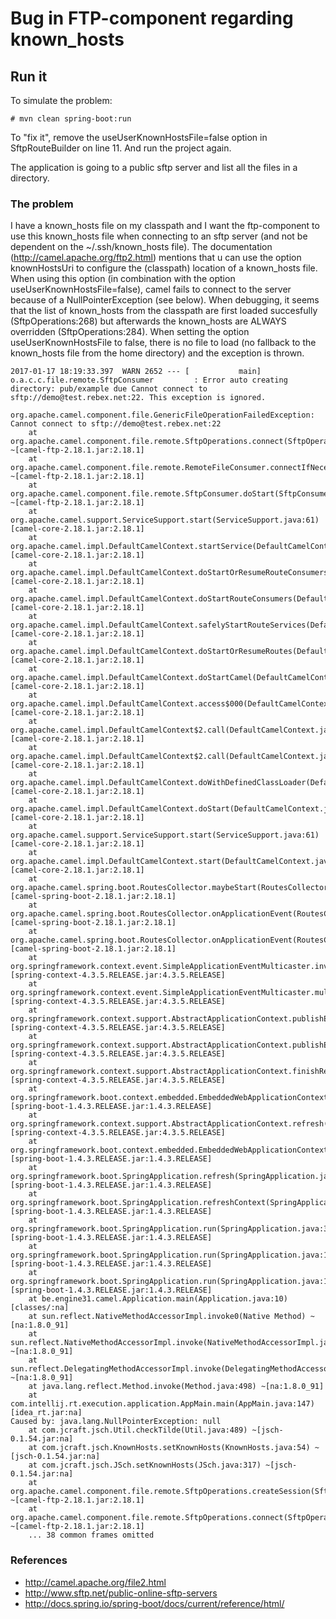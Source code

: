 # Bug in FTP-component regarding known_hosts
## Run it
To simulate the problem:
```
# mvn clean spring-boot:run
```
To "fix it", remove the useUserKnownHostsFile=false option in SftpRouteBuilder on line 11. And run the project again.

The application is going to a public sftp server and list all the files in a directory.
### The problem
I have a known_hosts file on my classpath and I want the ftp-component to use this known_hosts file when connecting to an sftp server (and not be dependent on the ~/.ssh/known_hosts file).
The documentation (http://camel.apache.org/ftp2.html) mentions that u can use the option knownHostsUri to configure the (classpath) location of a known_hosts file.
When using this option (in combination with the option useUserKnownHostsFile=false), camel fails to connect to the server because of a NullPointerException (see below).
When debugging, it seems that the list of known_hosts from the classpath are first loaded succesfully (SftpOperations:268) but afterwards the known_hosts are ALWAYS overridden (SftpOperations:284). When setting the option useUserKnownHostsFile to false, there is no file to load (no fallback to the known_hosts file from the home directory) and the exception is thrown.

```
2017-01-17 18:19:33.397  WARN 2652 --- [           main] o.a.c.c.file.remote.SftpConsumer         : Error auto creating directory: pub/example due Cannot connect to sftp://demo@test.rebex.net:22. This exception is ignored.

org.apache.camel.component.file.GenericFileOperationFailedException: Cannot connect to sftp://demo@test.rebex.net:22
	at org.apache.camel.component.file.remote.SftpOperations.connect(SftpOperations.java:146) ~[camel-ftp-2.18.1.jar:2.18.1]
	at org.apache.camel.component.file.remote.RemoteFileConsumer.connectIfNecessary(RemoteFileConsumer.java:203) ~[camel-ftp-2.18.1.jar:2.18.1]
	at org.apache.camel.component.file.remote.SftpConsumer.doStart(SftpConsumer.java:53) ~[camel-ftp-2.18.1.jar:2.18.1]
	at org.apache.camel.support.ServiceSupport.start(ServiceSupport.java:61) [camel-core-2.18.1.jar:2.18.1]
	at org.apache.camel.impl.DefaultCamelContext.startService(DefaultCamelContext.java:3371) [camel-core-2.18.1.jar:2.18.1]
	at org.apache.camel.impl.DefaultCamelContext.doStartOrResumeRouteConsumers(DefaultCamelContext.java:3688) [camel-core-2.18.1.jar:2.18.1]
	at org.apache.camel.impl.DefaultCamelContext.doStartRouteConsumers(DefaultCamelContext.java:3624) [camel-core-2.18.1.jar:2.18.1]
	at org.apache.camel.impl.DefaultCamelContext.safelyStartRouteServices(DefaultCamelContext.java:3544) [camel-core-2.18.1.jar:2.18.1]
	at org.apache.camel.impl.DefaultCamelContext.doStartOrResumeRoutes(DefaultCamelContext.java:3308) [camel-core-2.18.1.jar:2.18.1]
	at org.apache.camel.impl.DefaultCamelContext.doStartCamel(DefaultCamelContext.java:3162) [camel-core-2.18.1.jar:2.18.1]
	at org.apache.camel.impl.DefaultCamelContext.access$000(DefaultCamelContext.java:182) [camel-core-2.18.1.jar:2.18.1]
	at org.apache.camel.impl.DefaultCamelContext$2.call(DefaultCamelContext.java:2957) [camel-core-2.18.1.jar:2.18.1]
	at org.apache.camel.impl.DefaultCamelContext$2.call(DefaultCamelContext.java:2953) [camel-core-2.18.1.jar:2.18.1]
	at org.apache.camel.impl.DefaultCamelContext.doWithDefinedClassLoader(DefaultCamelContext.java:2976) [camel-core-2.18.1.jar:2.18.1]
	at org.apache.camel.impl.DefaultCamelContext.doStart(DefaultCamelContext.java:2953) [camel-core-2.18.1.jar:2.18.1]
	at org.apache.camel.support.ServiceSupport.start(ServiceSupport.java:61) [camel-core-2.18.1.jar:2.18.1]
	at org.apache.camel.impl.DefaultCamelContext.start(DefaultCamelContext.java:2920) [camel-core-2.18.1.jar:2.18.1]
	at org.apache.camel.spring.boot.RoutesCollector.maybeStart(RoutesCollector.java:141) [camel-spring-boot-2.18.1.jar:2.18.1]
	at org.apache.camel.spring.boot.RoutesCollector.onApplicationEvent(RoutesCollector.java:116) [camel-spring-boot-2.18.1.jar:2.18.1]
	at org.apache.camel.spring.boot.RoutesCollector.onApplicationEvent(RoutesCollector.java:41) [camel-spring-boot-2.18.1.jar:2.18.1]
	at org.springframework.context.event.SimpleApplicationEventMulticaster.invokeListener(SimpleApplicationEventMulticaster.java:166) [spring-context-4.3.5.RELEASE.jar:4.3.5.RELEASE]
	at org.springframework.context.event.SimpleApplicationEventMulticaster.multicastEvent(SimpleApplicationEventMulticaster.java:138) [spring-context-4.3.5.RELEASE.jar:4.3.5.RELEASE]
	at org.springframework.context.support.AbstractApplicationContext.publishEvent(AbstractApplicationContext.java:383) [spring-context-4.3.5.RELEASE.jar:4.3.5.RELEASE]
	at org.springframework.context.support.AbstractApplicationContext.publishEvent(AbstractApplicationContext.java:337) [spring-context-4.3.5.RELEASE.jar:4.3.5.RELEASE]
	at org.springframework.context.support.AbstractApplicationContext.finishRefresh(AbstractApplicationContext.java:882) [spring-context-4.3.5.RELEASE.jar:4.3.5.RELEASE]
	at org.springframework.boot.context.embedded.EmbeddedWebApplicationContext.finishRefresh(EmbeddedWebApplicationContext.java:144) [spring-boot-1.4.3.RELEASE.jar:1.4.3.RELEASE]
	at org.springframework.context.support.AbstractApplicationContext.refresh(AbstractApplicationContext.java:545) [spring-context-4.3.5.RELEASE.jar:4.3.5.RELEASE]
	at org.springframework.boot.context.embedded.EmbeddedWebApplicationContext.refresh(EmbeddedWebApplicationContext.java:122) [spring-boot-1.4.3.RELEASE.jar:1.4.3.RELEASE]
	at org.springframework.boot.SpringApplication.refresh(SpringApplication.java:761) [spring-boot-1.4.3.RELEASE.jar:1.4.3.RELEASE]
	at org.springframework.boot.SpringApplication.refreshContext(SpringApplication.java:371) [spring-boot-1.4.3.RELEASE.jar:1.4.3.RELEASE]
	at org.springframework.boot.SpringApplication.run(SpringApplication.java:315) [spring-boot-1.4.3.RELEASE.jar:1.4.3.RELEASE]
	at org.springframework.boot.SpringApplication.run(SpringApplication.java:1186) [spring-boot-1.4.3.RELEASE.jar:1.4.3.RELEASE]
	at org.springframework.boot.SpringApplication.run(SpringApplication.java:1175) [spring-boot-1.4.3.RELEASE.jar:1.4.3.RELEASE]
	at be.engine31.camel.Application.main(Application.java:10) [classes/:na]
	at sun.reflect.NativeMethodAccessorImpl.invoke0(Native Method) ~[na:1.8.0_91]
	at sun.reflect.NativeMethodAccessorImpl.invoke(NativeMethodAccessorImpl.java:62) ~[na:1.8.0_91]
	at sun.reflect.DelegatingMethodAccessorImpl.invoke(DelegatingMethodAccessorImpl.java:43) ~[na:1.8.0_91]
	at java.lang.reflect.Method.invoke(Method.java:498) ~[na:1.8.0_91]
	at com.intellij.rt.execution.application.AppMain.main(AppMain.java:147) [idea_rt.jar:na]
Caused by: java.lang.NullPointerException: null
	at com.jcraft.jsch.Util.checkTilde(Util.java:489) ~[jsch-0.1.54.jar:na]
	at com.jcraft.jsch.KnownHosts.setKnownHosts(KnownHosts.java:54) ~[jsch-0.1.54.jar:na]
	at com.jcraft.jsch.JSch.setKnownHosts(JSch.java:317) ~[jsch-0.1.54.jar:na]
	at org.apache.camel.component.file.remote.SftpOperations.createSession(SftpOperations.java:284) ~[camel-ftp-2.18.1.jar:2.18.1]
	at org.apache.camel.component.file.remote.SftpOperations.connect(SftpOperations.java:115) ~[camel-ftp-2.18.1.jar:2.18.1]
	... 38 common frames omitted
```

### References
* http://camel.apache.org/file2.html
* http://www.sftp.net/public-online-sftp-servers
* http://docs.spring.io/spring-boot/docs/current/reference/html/
